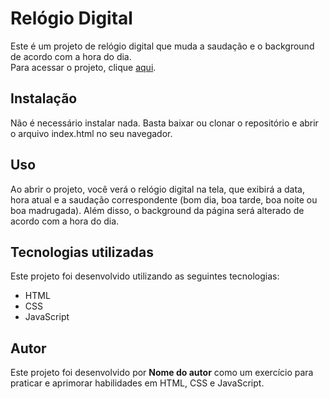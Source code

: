 <h1>Relógio Digital</h1>
Este é um projeto de relógio digital que muda a saudação e o background de acordo com a hora do dia.
<br>
Para acessar o projeto, clique <a href="https://daycycle.netlify.app">aqui</a>.

<h2>Instalação</h2>
Não é necessário instalar nada. Basta baixar ou clonar o repositório e abrir o arquivo index.html no seu navegador.

<h2>Uso</h2>
Ao abrir o projeto, você verá o relógio digital na tela, que exibirá a data, hora atual e a saudação correspondente (bom dia, boa tarde, boa noite ou boa madrugada). Além disso, o background da página será alterado de acordo com a hora do dia.

<h2>Tecnologias utilizadas</h2>
Este projeto foi desenvolvido utilizando as seguintes tecnologias:

<ul>
  <li>HTML</li>
  <li>CSS</li>
  <li>JavaScript</li>
</ul>
<h2>Autor</h2>
Este projeto foi desenvolvido por <b>Nome do autor</b> como um exercício para praticar e aprimorar habilidades em HTML, CSS e JavaScript.
